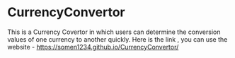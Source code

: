 # CurrencyConvertor
This is a Currency Covertor in which users can determine the conversion values of one currency to another quickly.
Here is the link , you can use the website - https://somen1234.github.io/CurrencyConvertor/
